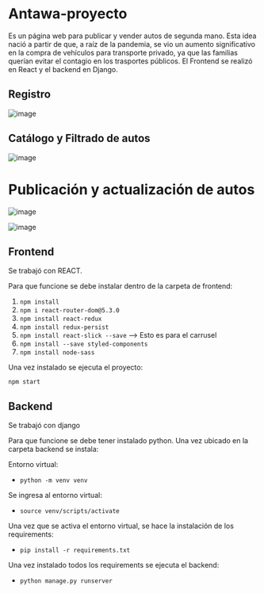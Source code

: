 # Antawa-proyecto

Es un página web para publicar y vender autos de segunda mano. Esta idea nació a partir de que, a raíz de la pandemia, se vio un aumento significativo en la compra de vehículos para transporte privado, ya que las familias querían evitar el contagio en los trasportes públicos. El Frontend se realizó en React y el backend en Django.

## Registro

![image](https://res.cloudinary.com/dlhsturyl/image/upload/v1648669511/portfolio_photos/GIF/antawa/antawa_registro_x1i74c.gif)

## Catálogo y Filtrado de autos

![image](https://res.cloudinary.com/dlhsturyl/image/upload/v1648669514/portfolio_photos/GIF/antawa/antawa_catalogo_cng6nq.gif)

<!-- ![image](https://res.cloudinary.com/dlhsturyl/image/upload/v1648669513/portfolio_photos/GIF/antawa/antawa_filtrado_vnihzb.gif) -->

# Publicación y actualización de autos

![image](https://res.cloudinary.com/dlhsturyl/image/upload/v1648669511/portfolio_photos/GIF/antawa/antawa_publicacion_owq4ip.gif)

![image](https://res.cloudinary.com/dlhsturyl/image/upload/v1648669512/portfolio_photos/GIF/antawa/antawa_actualizacion_umdrcu.gif)

## Frontend
Se trabajó con REACT.

Para que funcione se debe instalar dentro de la carpeta de frontend:

1. `npm install`
2. `npm i react-router-dom@5.3.0`
3. `npm install react-redux`
4. `npm install redux-persist`
5. `npm install react-slick --save` --> Esto es para el carrusel
6. `npm install --save styled-components`
7. `npm install node-sass`

Una vez instalado se ejecuta el proyecto:

`npm start`

## Backend
Se trabajó con django

Para que funcione se debe tener instalado python. Una vez ubicado en la carpeta backend se instala:

Entorno virtual:
- `python -m venv venv`

Se ingresa al entorno virtual:
- `source venv/scripts/activate`

Una vez que se activa el entorno virtual, se hace la instalación de los requirements:
- `pip install -r requirements.txt`

Una vez instalado todos los requirements se ejecuta el backend:
- `python manage.py runserver`